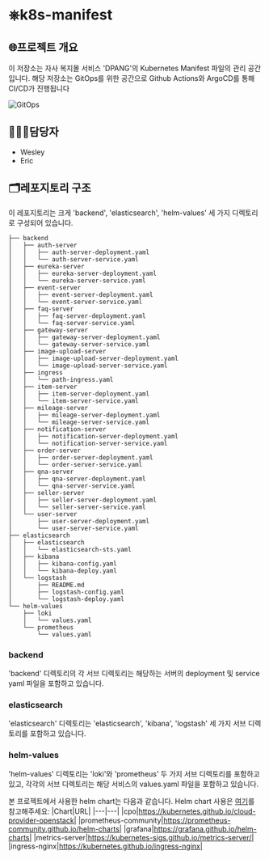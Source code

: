 # ⎈k8s-manifest
## 🌐프로젝트 개요
이 저장소는 자사 복지몰 서비스 'DPANG'의 Kubernetes Manifest 파일의 관리 공간입니다. 해당 저장소는 GitOps를 위한 공간으로 Github Actions와 ArgoCD를 통해 CI/CD가 진행됩니다

![GitOps](https://github.com/kea-dpang/k8s-manifast/assets/74820505/7f5f914d-abd3-4764-a5bd-4203eb35727c)

## 👨🏻‍💻담당자
- Wesley
- Eric

## 🗂️레포지토리 구조
이 레포지토리는 크게 'backend', 'elasticsearch', 'helm-values' 세 가지 디렉토리로 구성되어 있습니다.

```text
├── backend
│   ├── auth-server
│   │   ├── auth-server-deployment.yaml
│   │   └── auth-server-service.yaml
│   ├── eureka-server
│   │   ├── eureka-server-deployment.yaml
│   │   └── eureka-server-service.yaml
│   ├── event-server
│   │   ├── event-server-deployment.yaml
│   │   └── event-server-service.yaml
│   ├── faq-server
│   │   ├── faq-server-deployment.yaml
│   │   └── faq-server-service.yaml
│   ├── gateway-server
│   │   ├── gateway-server-deployment.yaml
│   │   └── gateway-server-service.yaml
│   ├── image-upload-server
│   │   ├── image-upload-server-deployment.yaml
│   │   └── image-upload-server-service.yaml
│   ├── ingress
│   │   └── path-ingress.yaml
│   ├── item-server
│   │   ├── item-server-deployment.yaml
│   │   └── item-server-service.yaml
│   ├── mileage-server
│   │   ├── mileage-server-deployment.yaml
│   │   └── mileage-server-service.yaml
│   ├── notification-server
│   │   ├── notification-server-deployment.yaml
│   │   └── notification-server-service.yaml
│   ├── order-server
│   │   ├── order-server-deployment.yaml
│   │   └── order-server-service.yaml
│   ├── qna-server
│   │   ├── qna-server-deployment.yaml
│   │   └── qna-server-service.yaml
│   ├── seller-server
│   │   ├── seller-server-deployment.yaml
│   │   └── seller-server-service.yaml
│   └── user-server
│       ├── user-server-deployment.yaml
│       └── user-server-service.yaml
├── elasticsearch
│   ├── elasticsearch
│   │   └── elasticsearch-sts.yaml
│   ├── kibana
│   │   ├── kibana-config.yaml
│   │   └── kibana-deploy.yaml
│   └── logstash
│       ├── README.md
│       ├── logstash-config.yaml
│       └── logstash-deploy.yaml
└── helm-values
    ├── loki
    │   └── values.yaml
    └── prometheus
        └── values.yaml
```

### backend
'backend' 디렉토리의 각 서브 디렉토리는 해당하는 서버의 deployment 및 service yaml 파일을 포함하고 있습니다.

### elasticsearch
'elasticsearch' 디렉토리는 'elasticsearch', 'kibana', 'logstash' 세 가지 서브 디렉토리를 포함하고 있습니다.

### helm-values
'helm-values' 디렉토리는 'loki'와 'prometheus' 두 가지 서브 디렉토리를 포함하고 있고, 각각의 서브 디렉토리는 해당 서비스의 values.yaml 파일을 포함하고 있습니다.

본 프로젝트에서 사용한 helm chart는 다음과 같습니다. Helm chart 사용은 [여기](https://github.com/kea-dpang/k8s-manifast/blob/dev/helm-values/README.md)를 참고해주세요:
|Chart|URL|
|---|---|
|cpo|https://kubernetes.github.io/cloud-provider-openstack|
|prometheus-community|https://prometheus-community.github.io/helm-charts|
|grafana|https://grafana.github.io/helm-charts|
|metrics-server|https://kubernetes-sigs.github.io/metrics-server/|
|ingress-nginx|https://kubernetes.github.io/ingress-nginx|
